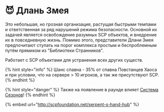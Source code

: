 # 😈 Длань Змея

Это небольшая, но грозная организация, растущая быстрыми темпами и ответственная за ряд нарушений режима безопасности. Основной их задачей является освобождение разумных SCP объектов, и внедрение их в повседневную жизнь. Помимо этого, представители Длани Змея предпочитают ступать на порог комплекса простым и беспроблемным путём прямиком из "Библиотеки Странников".

Работает с SCP объектами для устранения всех других существ.

{% hint style="info" %}
Шанс спавна - 35% от спавна Повстанцев Хаоса и при условии, что на сервере > 10 игроков, а так же присутствуют SCP.
{% endhint %}

{% hint style="danger" %}
Также на появление в раунде влияет [Система Сезонов](../../server-systems/seasons-system.md)!
{% endhint %}

{% embed url="http://scpfoundation.net/serpent-s-hand-hub" %}
